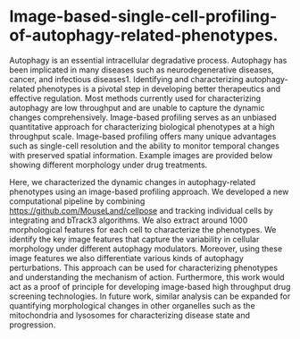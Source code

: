 # Image-based-single-cell-profiling-of-autophagy-related-phenotypes.

Autophagy is an essential intracellular degradative process. Autophagy has been implicated in many diseases such as neurodegenerative diseases, cancer, and infectious diseases1. Identifying and characterizing autophagy-related phenotypes is a pivotal step in developing better therapeutics and effective regulation. Most methods currently used for characterizing autophagy are low throughput and are unable to capture the dynamic changes comprehensively. Image-based profiling serves as an unbiased quantitative approach for characterizing biological phenotypes at a high throughput scale. Image-based profiling offers many unique advantages such as single-cell resolution and the ability to monitor temporal changes with preserved spatial information. Example images are provided below showing different morphology under drug treatments. 

Here, we characterized the dynamic changes in autophagy-related phenotypes using an image-based profiling approach. We developed a new computational pipeline by combining https://github.com/MouseLand/cellpose and tracking individual cells by integrating  and bTrack3 algorithms. We also extract around 1000 morphological features for each cell to characterize the phenotypes. We identify the key image features that capture the variability in cellular morphology under different autophagy modulators. Moreover, using these image features we also differentiate various kinds of autophagy perturbations. This approach can be used for characterizing phenotypes and understanding the mechanism of action. Furthermore, this work would act as a proof of principle for developing image-based high throughput drug screening technologies. In future work, similar analysis can be expanded for quantifying morphological changes in other organelles such as the mitochondria and lysosomes for characterizing disease state and progression. 

